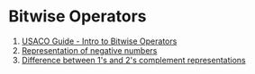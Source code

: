 # Bitwise Operators
1. [USACO Guide - Intro to Bitwise Operators](https://usaco.guide/silver/intro-bitwise?lang=cpp)
1. [Representation of negative numbers](https://www.geeksforgeeks.org/representation-of-negative-binary-numbers/)
2. [Difference between 1's and 2's complement representations](https://www.geeksforgeeks.org/difference-between-1s-complement-representation-and-2s-complement-representation-technique/)
